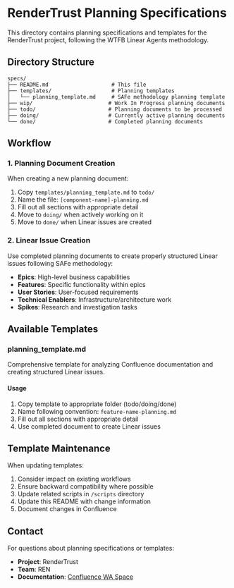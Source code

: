 # RenderTrust Planning Specifications

This directory contains planning specifications and templates for the RenderTrust project, following the WTFB Linear Agents methodology.

## Directory Structure

```
specs/
├── README.md                    # This file
├── templates/                   # Planning templates
│   └── planning_template.md     # SAFe methodology planning template
├── wip/                        # Work In Progress planning documents
├── todo/                       # Planning documents to be processed
├── doing/                      # Currently active planning documents
└── done/                       # Completed planning documents
```

## Workflow

### 1. Planning Document Creation
When creating a new planning document:
1. Copy `templates/planning_template.md` to `todo/`
2. Name the file: `[component-name]-planning.md`
3. Fill out all sections with appropriate detail
4. Move to `doing/` when actively working on it
5. Move to `done/` when Linear issues are created

### 2. Linear Issue Creation
Use completed planning documents to create properly structured Linear issues following SAFe methodology:
- **Epics**: High-level business capabilities
- **Features**: Specific functionality within epics
- **User Stories**: User-focused requirements
- **Technical Enablers**: Infrastructure/architecture work
- **Spikes**: Research and investigation tasks

## Available Templates

### planning_template.md
Comprehensive template for analyzing Confluence documentation and creating structured Linear issues.

#### Usage
1. Copy template to appropriate folder (todo/doing/done)
2. Name following convention: `feature-name-planning.md`
3. Fill out all sections with appropriate detail
4. Use completed document to create Linear issues

## Template Maintenance

When updating templates:
1. Consider impact on existing workflows
2. Ensure backward compatibility where possible
3. Update related scripts in `/scripts` directory
4. Update this README with change information
5. Document changes in Confluence

## Contact

For questions about planning specifications or templates:
- **Project**: RenderTrust
- **Team**: REN
- **Documentation**: [Confluence WA Space](https://cheddarfox.atlassian.net/wiki/spaces/WA/)
